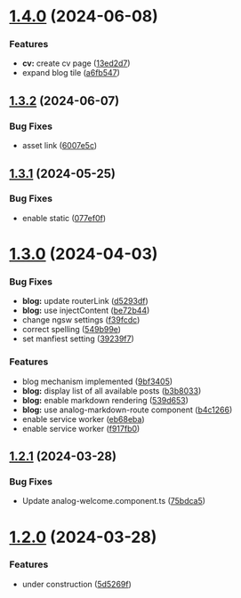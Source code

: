 # [1.4.0](https://github.com/Johanneslueke/webpage/compare/v1.3.2...v1.4.0) (2024-06-08)


### Features

* **cv:** create cv page ([13ed2d7](https://github.com/Johanneslueke/webpage/commit/13ed2d798b48afe3300cafc254c617404970deea))
* expand blog tile ([a6fb547](https://github.com/Johanneslueke/webpage/commit/a6fb547232f1087dd3053ea5953cbb2c520203d9))

## [1.3.2](https://github.com/Johanneslueke/webpage/compare/v1.3.1...v1.3.2) (2024-06-07)


### Bug Fixes

* asset link ([6007e5c](https://github.com/Johanneslueke/webpage/commit/6007e5c001ad710ddd9ed5330cf26c265726f682))

## [1.3.1](https://github.com/Johanneslueke/webpage/compare/v1.3.0...v1.3.1) (2024-05-25)


### Bug Fixes

* enable static ([077ef0f](https://github.com/Johanneslueke/webpage/commit/077ef0f1a279d96a484e0fbb902cde1d7a2b5571))

# [1.3.0](https://github.com/Johanneslueke/webpage/compare/v1.2.1...v1.3.0) (2024-04-03)


### Bug Fixes

* **blog:** update routerLink ([d5293df](https://github.com/Johanneslueke/webpage/commit/d5293df4ea02ed539d3d6a279a28e743161ed17a))
* **blog:** use injectContent ([be72b44](https://github.com/Johanneslueke/webpage/commit/be72b4467e9b21fab896a3621ef72e2ba2712fbb))
* change ngsw settings ([f39fcdc](https://github.com/Johanneslueke/webpage/commit/f39fcdcde54a56b16de21a662f1861c71e2a98d3))
* correct spelling ([549b99e](https://github.com/Johanneslueke/webpage/commit/549b99e5651b50212f516ef9275d2b70cc051716))
* set manfiest setting ([39239f7](https://github.com/Johanneslueke/webpage/commit/39239f7bfe2d1b6d4850624104912aee83c57c22))


### Features

* blog mechanism implemented ([9bf3405](https://github.com/Johanneslueke/webpage/commit/9bf3405bd94a1364f43dcd14187a810c324fa26a))
* **blog:** display list of all available posts ([b3b8033](https://github.com/Johanneslueke/webpage/commit/b3b8033823e394246a5ae7657139248a02c30451))
* **blog:** enable markdown rendering ([539d653](https://github.com/Johanneslueke/webpage/commit/539d6534801033da7fd471cb321888b34ebe4c24))
* **blog:** use analog-markdown-route component ([b4c1266](https://github.com/Johanneslueke/webpage/commit/b4c1266d9a223addbf2d5a107500e4bef2d787f8))
* enable service worker ([eb68eba](https://github.com/Johanneslueke/webpage/commit/eb68ebadae16c6bca7d01eb7c6877a487abf3f5c))
* enable service worker ([f917fb0](https://github.com/Johanneslueke/webpage/commit/f917fb07e1cc88761c518e405701d919250839ca))

## [1.2.1](https://github.com/Johanneslueke/webpage/compare/v1.2.0...v1.2.1) (2024-03-28)


### Bug Fixes

* Update analog-welcome.component.ts ([75bdca5](https://github.com/Johanneslueke/webpage/commit/75bdca53b744e377fd097177cbadd01dca9c980e))

# [1.2.0](https://github.com/Johanneslueke/webpage/compare/v1.1.0...v1.2.0) (2024-03-28)


### Features

* under construction ([5d5269f](https://github.com/Johanneslueke/webpage/commit/5d5269fa44a3b9c8b7fc722bc72dfdb0c8774b99))
